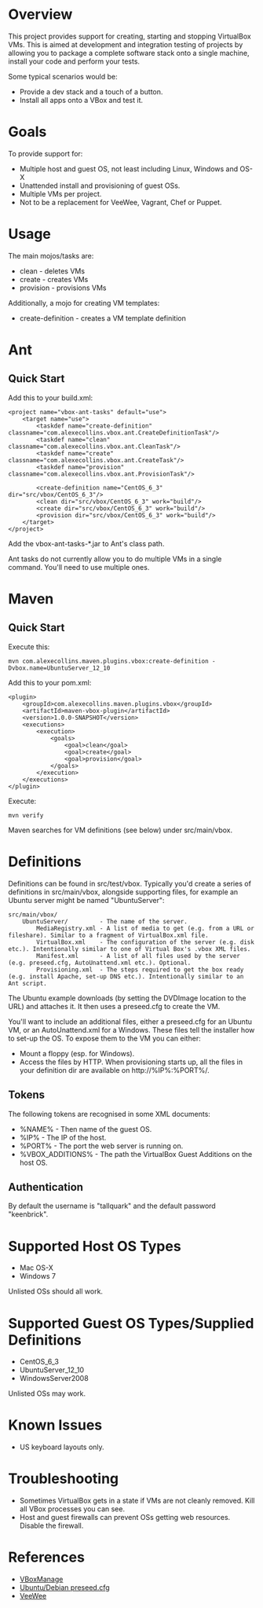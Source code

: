 Overview
===
This project provides support for creating, starting and stopping VirtualBox VMs. This is aimed at development and integration testing of projects by allowing you to package a complete software stack onto a single machine, install your code and perform your tests.

Some typical scenarios would be:

* Provide a dev stack and a touch of a button.
* Install all apps onto a VBox and test it.

Goals
===
To provide support for:

* Multiple host and guest OS, not least including Linux, Windows and OS-X
* Unattended install and provisioning of guest OSs.
* Multiple VMs per project.
* Not to be a replacement for VeeWee, Vagrant, Chef or Puppet.

Usage
===
The main mojos/tasks are:

* clean - deletes VMs
* create - creates VMs
* provision - provisions VMs

Additionally, a mojo for creating VM templates:

* create-definition - creates a VM template definition

Ant
===
Quick Start
---
Add this to your build.xml:

    <project name="vbox-ant-tasks" default="use">
        <target name="use">
            <taskdef name="create-definition" classname="com.alexecollins.vbox.ant.CreateDefinitionTask"/>
            <taskdef name="clean" classname="com.alexecollins.vbox.ant.CleanTask"/>
            <taskdef name="create" classname="com.alexecollins.vbox.ant.CreateTask"/>
            <taskdef name="provision" classname="com.alexecollins.vbox.ant.ProvisionTask"/>

            <create-definition name="CentOS_6_3" dir="src/vbox/CentOS_6_3"/>
            <clean dir="src/vbox/CentOS_6_3" work="build"/>
            <create dir="src/vbox/CentOS_6_3" work="build"/>
            <provision dir="src/vbox/CentOS_6_3" work="build"/>
        </target>
    </project>

Add the vbox-ant-tasks-*.jar to Ant's class path.

Ant tasks do not currently allow you to do multiple VMs in a single command. You'll need to use multiple ones.

Maven
===
Quick Start
---
Execute this:

    mvn com.alexecollins.maven.plugins.vbox:create-definition -Dvbox.name=UbuntuServer_12_10

Add this to your pom.xml:

    <plugin>
        <groupId>com.alexecollins.maven.plugins.vbox</groupId>
        <artifactId>maven-vbox-plugin</artifactId>
        <version>1.0.0-SNAPSHOT</version>
        <executions>
            <execution>
                <goals>
                    <goal>clean</goal>
                    <goal>create</goal>
                    <goal>provision</goal>
                </goals>
            </execution>
        </executions>
    </plugin>

Execute:

    mvn verify

Maven searches for VM definitions (see below) under src/main/vbox.

Definitions
===
Definitions can be found in src/test/vbox. Typically you'd create a series of definitions in src/main/vbox, alongside supporting files, for example an Ubuntu server might be named "UbuntuServer":

    src/main/vbox/
        UbuntuServer/         - The name of the server.
            MediaRegistry.xml - A list of media to get (e.g. from a URL or fileshare). Similar to a fragment of VirtualBox.xml file.
            VirtualBox.xml    - The configuration of the server (e.g. disk etc.). Intentionally similar to one of Virtual Box's .vbox XML files.
            Manifest.xml      - A list of all files used by the server (e.g. preseed.cfg, AutoUnattend.xml etc.). Optional.
            Provisioning.xml  - The steps required to get the box ready (e.g. install Apache, set-up DNS etc.). Intentionally similar to an Ant script.

The Ubuntu example downloads (by setting the DVDImage location to the URL) and attaches it. It then uses a preseed.cfg to create the VM.

You'll want to include an additional files, either a preseed.cfg for an Ubuntu VM, or an AutoUnattend.xml for a Windows. These files tell the installer how to set-up the OS.  To expose them to the VM you can either:

* Mount a floppy (esp. for Windows).
* Access the files by HTTP. When provisioning starts up, all the files in your definition dir are available on http://%IP%:%PORT%/.

Tokens
---
The following tokens are recognised in some XML documents:

* %NAME% - Then name of the guest OS.
* %IP% - The IP of the host.
* %PORT% - The port the web server is running on.
* %VBOX_ADDITIONS% - The path the VirtualBox Guest Additions on the host OS.

Authentication
---
By default the username is "tallquark" and the default password "keenbrick".

Supported Host OS Types
===
* Mac OS-X
* Windows 7

Unlisted OSs should all work.

Supported Guest OS Types/Supplied Definitions
===
* CentOS_6_3
* UbuntuServer_12_10
* WindowsServer2008

Unlisted OSs may work.

Known Issues
===
* US keyboard layouts only.

Troubleshooting
===
* Sometimes VirtualBox gets in a state if VMs are not cleanly removed. Kill all VBox processes you can see.
* Host and guest firewalls can prevent OSs getting web resources. Disable the firewall.

References
===
* [VBoxManage](http://www.virtualbox.org/manual/ch08.html)
* [Ubuntu/Debian preseed.cfg](https://help.ubuntu.com/12.10/installation-guide/i386/preseed-using.html)
* [VeeWee](https://github.com/jedi4ever/veewee)
